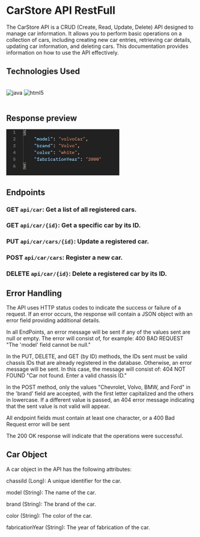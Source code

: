 # CarStore API RestFull
The CarStore API is a CRUD (Create, Read, Update, Delete) API designed to manage car information. It allows you to perform basic operations on a collection of cars, including creating new car entries, retrieving car details, updating car information, and deleting cars. This documentation provides information on how to use the API effectively.

## Technologies Used
<div style="display: inline_block"><br/>    
     <img align="center" alt="java" src="https://img.shields.io/badge/Java-ED8B00?style=for-the-badge&logo=openjdk&logoColor=white" />
     <img align="center" alt="html5" src="https://img.shields.io/badge/Spring-6DB33F?style=for-the-badge&logo=spring&logoColor=white" /> 
</div><br>

## Response preview
![Screenshot](images/ex.jpg)


## Endpoints
### **GET** `api/car`: Get a list of all registered cars.

### **GET** `api/car/{id}`: Get a specific car by its ID.

### **PUT** `api/car/cars/{id}`: Update a registered car.

### **POST** `api/car/cars`: Register a new car.

### **DELETE** `api/car/{id}`: Delete a registered car by its ID.


## Error Handling
The API uses HTTP status codes to indicate the success or failure of a request. If an error occurs, the response will contain a JSON object with an error field providing additional details.

In all EndPoints, an error message will be sent if any of the values sent are null or empty. The error will consist of, for example: 400 BAD REQUEST "The 'model' field cannot be null."

In the PUT, DELETE, and GET (by ID) methods, the IDs sent must be valid chassis IDs that are already registered in the database. Otherwise, an error message will be sent. In this case, the message will consist of: 404 NOT FOUND "Car not found. Enter a valid chassis ID."

In the POST method, only the values "Chevrolet, Volvo, BMW, and Ford" in the 'brand' field are accepted, with the first letter capitalized and the others in lowercase. If a different value is passed, an 404 error message indicating that the sent value is not valid will appear.

All endpoint fields must contain at least one character, or a 400 Bad Request error will be sent

The 200 OK response will indicate that the operations were successful.
## Car Object
A car object in the API has the following attributes:

chassiId (Long): A unique identifier for the car.

model (String): The name of the car.

brand (String): The brand of the car.

color (String): The color of the car.

fabricationYear (String): The year of fabrication of the car.
